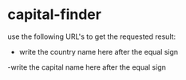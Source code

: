 # capital-finder

use the following URL's to get the requested result:

- write the country name here after the equal sign


-write the capital name here after the equal sign